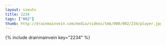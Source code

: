 ```yaml
--- 
layout: sieutv
title: 2234
tags: ["002"]
thumb: http://drainmainvein.com/media/videos/tmb/000/002/234/player.jpg
---
```

{% include drainmainvein key="2234" %} 
